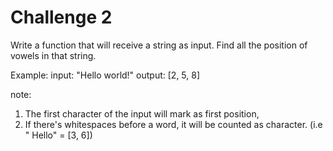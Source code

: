 # Challenge 2

Write a function that will receive a string as input. Find all the position of vowels in that string.

Example: 
input: "Hello world!"
output: [2, 5, 8]

note: 
1. The first character of the input will mark as first position,
2. If there's whitespaces before a word, it will be counted as character. (i.e " Hello" = [3, 6])